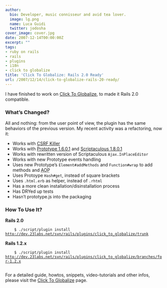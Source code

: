 ```yaml
---
author:
  bio: Developer, music connisseur and avid tea lover.
  image: lg.png
  name: Luca Guidi
  twitter: jodosha
cover_image: cover.jpg
date: 2007-12-14T00:00:00Z
excerpt: ""
tags:
- ruby on rails
- rails
- plugins
- i18n
- click to globalize
title: 'Click To Globalize: Rails 2.0 Ready'
url: /2007/12/14/click-to-globalize-rails-20-ready/
---
```


<p>I have finished to work on <a href="http://www.lucaguidi.com/pages/click-to-globalize" title="Click To Globalize">Click To Globalize</a>, to made it Rails 2.0 compatible.</p>

<h3>What&#8217;s Changed?</h3>
<p>All and nothing: from the user point of view, the plugin has the same behaviors of the previous version. My recent activity was a refactoring, now it:
  </p><ul><li>Works with <a href="http://activereload.net/2007/3/6/your-requests-are-safe-with-us" title="Your requests are safe with us">CSRF Killer</a></li>
    <li>Works with <a href="http://prototype.js" title="Prototype">Prototype 1.6.0.1</a> and <a href="http://script.aculo.us" title="Scriptaculous">Scriptaculous 1.8.0.1</a></li>
    <li>Works with rewritten version of Scriptaculous <code>Ajax.InPlaceEditor</code></li>
    <li>Works with new Prototype events handling</li>
    <li>Uses new Prototype&#8217;s <code>Element#addMethods</code> and <code>Function#wrap</code> to add methods and <acronym title="Aspect Orient Programming">AOP</acronym></li>
    <li>Uses Protoype <code>Hash#get</code>, instead of square brackets</li>
    <li>Uses <code>.html.erb</code> as helper, instead of <code>.rhtml</code></li>
    <li>Has a more clean installation/disinstallation process</li>
    <li>Has DRYed up tests</li>
    <li>Hasn&#8217;t prototype.js into the packaging</li>
  </ul><h3>How To Use It?</h3>
<p>
  <strong>Rails 2.0</strong><br/><code lang="shell">
    $ ./script/plugin install <a href="http://dev.23labs.net/svn/rails/plugins/click_to_globalize/trunk">http://dev.23labs.net/svn/rails/plugins/click_to_globalize/trunk</a>
  </code><br/><strong>Rails 1.2.x</strong><br/><code lang="shell">
    $ ./script/plugin install <a href="http://dev.23labs.net/svn/rails/plugins/click_to_globalize/branches/for-1.2.x">http://dev.23labs.net/svn/rails/plugins/click_to_globalize/branches/for-1.2.x</a>
  </code>

  For a detailed guide, howtos, snippets, video-tutorials and other infos, please visit the <a href="http://www.lucaguidi.com/pages/click-to-globalize" title="Click To Globalize">Click To Globalize</a> page.
</p>
